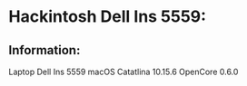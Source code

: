 # Hackintosh Dell Ins 5559:
## Information:
Laptop Dell Ins 5559
macOS Catatlina 10.15.6
OpenCore 0.6.0
